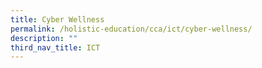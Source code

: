 ```yaml
---
title: Cyber Wellness
permalink: /holistic-education/cca/ict/cyber-wellness/
description: ""
third_nav_title: ICT
---
```

